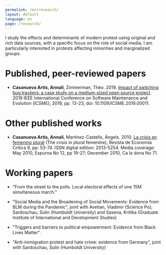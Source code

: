 ```yaml
---
permalink: /en/research/
layout: default
language: en
page: /research/
---
```


I study the effects and determinants of modern protest using original and rich data sources, with a specific focus on the role of social media. I am particularly interested in protests affecting minorities and marginalized groups.


Published, peer-reviewed papers
===============================

 * **Casanueva Artís, Annalí**, Zimmerman, Théo. 2019. [Impact of switching bug trackers: a case study on a medium-sized open source project](https://hal.archives-ouvertes.fr/hal-01951176). 2019 IEEE International Conference on Software Maintenance and Evolution (ICSME), 2019, pp. 13-23, doi: 10.1109/ICSME.2019.00011.


Other published works
=====================

 * **Casanueva Artís, Annalí**, Martinez-Castells, Ángels. 2010. [La crisis en femenino plural](https://www.mujeresenred.net/spip.php?article1878) (The crisis in plural femenine), Revista de Economía Crítica 9, pp: 53-74. ISSN digital edition: 2013-5254. Media coverage: May 2010, Espurna No 12, pp 19-27; December 2010, Ca la dona No 71.


Working papers
==============

 * "From the street to the polls. Local electoral effects of one 15M simultaneous march."

 * "Social Media and the Broadening of Social Movements: Evidence from BLM during the Pandemic", joint with Avetian, Vladimir (Science Po); Sardoschau, Sulin (Humboldt University) and Saxena, Kritika (Graduate Institute of International and Development Studies)

 * "Triggers and barriers to political empowerment: Evidence from Black Lives Matter".

 * "Anti-immigration protest and hate crime: evidence from Germany", joint with Sardoschau, Sulin (Humboldt University)
